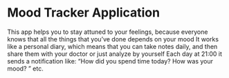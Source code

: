 # Mood Tracker Application 
This app helps you to stay attuned to your feelings, because everyone knows that all the things that you’ve done depends on your mood
It works like a personal diary, which means that you can take notes daily, and then share them with your doctor or just analyze by yourself
Each day at 21:00 it sends a notification like: “How did you spend time today? How was your mood? ” etc.
